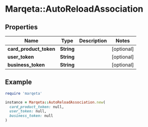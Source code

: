 # Marqeta::AutoReloadAssociation

## Properties

| Name | Type | Description | Notes |
| ---- | ---- | ----------- | ----- |
| **card_product_token** | **String** |  | [optional] |
| **user_token** | **String** |  | [optional] |
| **business_token** | **String** |  | [optional] |

## Example

```ruby
require 'marqeta'

instance = Marqeta::AutoReloadAssociation.new(
  card_product_token: null,
  user_token: null,
  business_token: null
)
```

